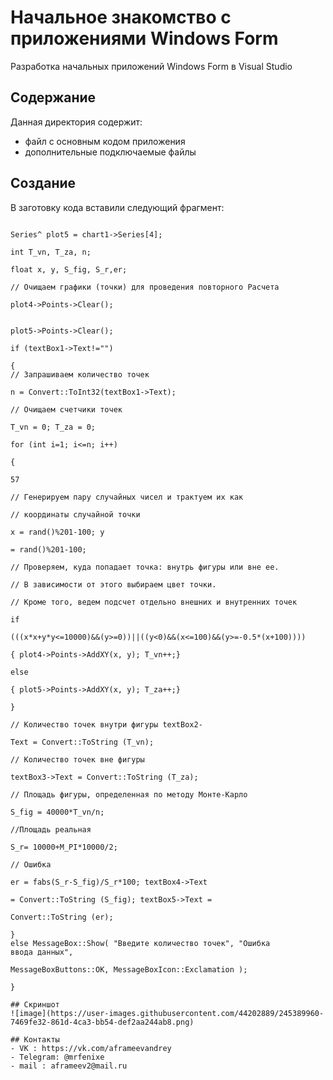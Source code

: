 # Начальное знакомство с приложениями Windows Form
Разработка начальных приложений Windows Form в Visual Studio

## Содержание
Данная директория содержит:

 - файл с основным кодом приложения 
 - дополнительные подключаемые файлы
 
 ## Создание
 
 В заготовку кода вставили следующий фрагмент:
 
```Series^ plot4 = chart1->Series[3];

Series^ plot5 = chart1->Series[4];

int T_vn, T_za, n;

float x, y, S_fig, S_r,er;

// Очищаем графики (точки) для проведения повторного Расчета

plot4->Points->Clear();


plot5->Points->Clear();

if (textBox1->Text!="")

{
// Запрашиваем количество точек

n = Convert::ToInt32(textBox1->Text);

// Очищаем счетчики точек

T_vn = 0; T_za = 0;

for (int i=1; i<=n; i++)

{

57

// Генерируем пару случайных чисел и трактуем их как

// координаты случайной точки

x = rand()%201-100; y

= rand()%201-100;

// Проверяем, куда попадает точка: внутрь фигуры или вне ее.

// В зависимости от этого выбираем цвет точки.

// Кроме того, ведем подсчет отдельно внешних и внутренних точек

if

(((x*x+y*y<=10000)&&(y>=0))||((y<0)&&(x<=100)&&(y>=-0.5*(x+100))))

{ plot4->Points->AddXY(x, y); T_vn++;}

else

{ plot5->Points->AddXY(x, y); T_za++;}

}

// Количество точек внутри фигуры textBox2-

Text = Convert::ToString (T_vn);

// Количество точек вне фигуры

textBox3->Text = Convert::ToString (T_za);

// Площадь фигуры, определенная по методу Монте-Карло

S_fig = 40000*T_vn/n;

//Площадь реальная

S_r= 10000+M_PI*10000/2;

// Ошибка

er = fabs(S_r-S_fig)/S_r*100; textBox4->Text

= Convert::ToString (S_fig); textBox5->Text =

Convert::ToString (er);

}
else MessageBox::Show( "Введите количество точек", "Ошибка
ввода данных",

MessageBoxButtons::OK, MessageBoxIcon::Exclamation );

}

## Скриншот
![image](https://user-images.githubusercontent.com/44202889/245389960-7469fe32-861d-4ca3-bb54-def2aa244ab8.png)

## Контакты
- VK : https://vk.com/aframeevandrey
- Telegram: @mrfenixe
- mail : aframeev2@mail.ru
